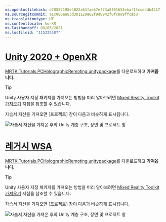 ```yaml
---
ms.openlocfilehash: d78527198e4022a63fae67ef73a8f01652ebaf15cceddb4257fac70ebd114b24
ms.sourcegitcommit: a1c086aa83d381129e62f9d8942f0fc889ffcab0
ms.translationtype: HT
ms.contentlocale: ko-KR
ms.lasthandoff: 08/05/2021
ms.locfileid: "115225587"
---
```

# <a name="unity-2020--openxr"></a>[Unity 2020 + OpenXR](#tab/openxr)

[MRTK.Tutorials.PCHolographicRemoting.unitypackage](https://github.com/microsoft/MixedRealityLearning/releases/download/pc-holographic-remoting-v2.4.1/MRTK.Tutorials.PCHolographicRemoting.OpenXR.unitypackage)를 다운로드하고 **가져옵니다**.

> [!TIP]
> Unity 사용자 지정 패키지를 가져오는 방법을 미리 알아보려면 [Mixed Reality Toolkit 가져오기](../mr-learning-base-04.md#importing-the-tutorial-assets) 지침을 참조할 수 있습니다.

자습서 자산을 가져오면 [프로젝트] 창이 다음과 비슷하게 표시됩니다.

![자습서 자산을 가져온 후의 Unity 계층 구조, 장면 및 프로젝트 창](../images/mrlearning-pc-holographic-remoting/Tutorial1-Section2-Step1-1.png)

# <a name="legacy-wsa"></a>[레거시 WSA](#tab/wsa)

[MRTK.Tutorials.PCHolographicRemoting.unitypackage](https://github.com/microsoft/MixedRealityLearning/releases/download/pc-holographic-remoting-v2.4.1/MRTK.Tutorials.PCHolographicRemoting.LegacyWSA.unitypackage)를 다운로드하고 **가져옵니다**.

> [!TIP]
> Unity 사용자 지정 패키지를 가져오는 방법을 미리 알아보려면 [Mixed Reality Toolkit 가져오기](../mr-learning-base-04.md#importing-the-tutorial-assets) 지침을 참조할 수 있습니다.

자습서 자산을 가져오면 [프로젝트] 창이 다음과 비슷하게 표시됩니다.

![자습서 자산을 가져온 후의 Unity 계층 구조, 장면 및 프로젝트 창](../images/mrlearning-pc-holographic-remoting/Tutorial1-Section2-Step1-1.png)
